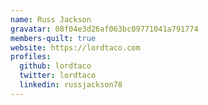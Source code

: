 ```yaml
---
name: Russ Jackson
gravatar: 08f04e3d26af063bc09771041a791774
members-quilt: true
website: https://lordtaco.com
profiles:
  github: lordtaco
  twitter: lordtaco
  linkedin: russjackson78
---
```

